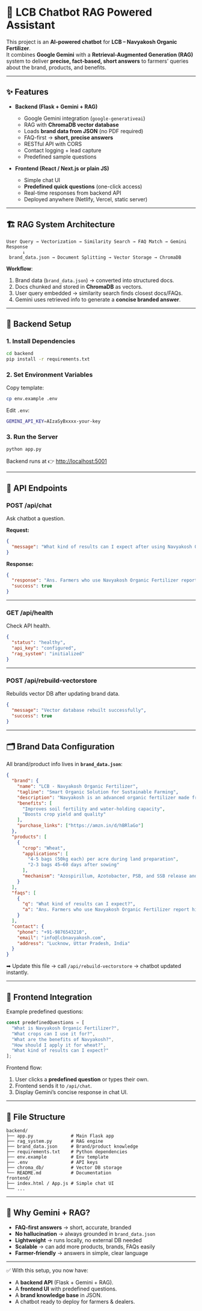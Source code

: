 # 🌱 LCB Chatbot RAG Powered Assistant

This project is an **AI-powered chatbot** for **LCB – Navyakosh Organic Fertilizer**.  
It combines **Google Gemini** with a **Retrieval-Augmented Generation (RAG)** system to deliver **precise, fact-based, short answers** to farmers’ queries about the brand, products, and benefits.

---

## ✨ Features
- **Backend (Flask + Gemini + RAG)**  
  - Google Gemini integration (`google-generativeai`)  
  - RAG with **ChromaDB vector database**  
  - Loads **brand data from JSON** (no PDF required)  
  - FAQ-first → **short, precise answers**  
  - RESTful API with CORS  
  - Contact logging + lead capture  
  - Predefined sample questions  

- **Frontend (React / Next.js or plain JS)**  
  - Simple chat UI  
  - **Predefined quick questions** (one-click access)  
  - Real-time responses from backend API  
  - Deployed anywhere (Netlify, Vercel, static server)  

---

## 🏗️ RAG System Architecture

```
User Query → Vectorization → Similarity Search → FAQ Match → Gemini Response
      ↓
 brand_data.json → Document Splitting → Vector Storage → ChromaDB
```

**Workflow**:  
1. Brand data (`brand_data.json`) → converted into structured docs.  
2. Docs chunked and stored in **ChromaDB** as vectors.  
3. User query embedded → similarity search finds closest docs/FAQs.  
4. Gemini uses retrieved info to generate a **concise branded answer**.  

---

## 🚀 Backend Setup

### 1. Install Dependencies
```bash
cd backend
pip install -r requirements.txt
```

### 2. Set Environment Variables
Copy template:
```bash
cp env.example .env
```
Edit `.env`:
```bash
GEMINI_API_KEY=AIzaSyBxxxx-your-key
```

### 3. Run the Server
```bash
python app.py
```

Backend runs at 👉 [http://localhost:5001](http://localhost:5001)

---

## 📡 API Endpoints

### **POST /api/chat**
Ask chatbot a question.

**Request:**
```json
{
  "message": "What kind of results can I expect after using Navyakosh Organic Fertilizer?"
}
```

**Response:**
```json
{
  "response": "Ans. Farmers who use Navyakosh Organic Fertilizer report higher yields, healthier crops, and improved soil quality. Studies have shown a 29% increase in grain yield and a 24.8% improvement in seed weight compared to chemical fertilisers.",
  "success": true
}
```

---

### **GET /api/health**
Check API health.
```json
{
  "status": "healthy",
  "api_key": "configured",
  "rag_system": "initialized"
}
```

---

### **POST /api/rebuild-vectorstore**
Rebuilds vector DB after updating brand data.
```json
{
  "message": "Vector database rebuilt successfully",
  "success": true
}
```

---

## 🗂️ Brand Data Configuration

All brand/product info lives in **`brand_data.json`**:  

```json
{
  "brand": {
    "name": "LCB - Navyakosh Organic Fertilizer",
    "tagline": "Smart Organic Solution for Sustainable Farming",
    "description": "Navyakosh is an advanced organic fertilizer made from cow dung...",
    "benefits": [
      "Improves soil fertility and water-holding capacity",
      "Boosts crop yield and quality"
    ],
    "purchase_links": ["https://amzn.in/d/hBRlaGo"]
  },
  "products": [
    {
      "crop": "Wheat",
      "applications": [
        "4-5 bags (50kg each) per acre during land preparation",
        "2-3 bags 45–60 days after sowing"
      ],
      "mechanism": "Azospirillum, Azotobacter, PSB, and SSB release and fix nutrients for wheat."
    }
  ],
  "faqs": [
    {
      "q": "What kind of results can I expect?",
      "a": "Ans. Farmers who use Navyakosh Organic Fertilizer report higher yields..."
    }
  ],
  "contact": {
    "phone": "+91-9876543210",
    "email": "info@lcbnavyakosh.com",
    "address": "Lucknow, Uttar Pradesh, India"
  }
}
```

➡ Update this file → call `/api/rebuild-vectorstore` → chatbot updated instantly.

---

## 💬 Frontend Integration

Example predefined questions:  

```javascript
const predefinedQuestions = [
  "What is Navyakosh Organic Fertilizer?",
  "What crops can I use it for?",
  "What are the benefits of Navyakosh?",
  "How should I apply it for wheat?",
  "What kind of results can I expect?"
];
```

Frontend flow:  
1. User clicks a **predefined question** or types their own.  
2. Frontend sends it to `/api/chat`.  
3. Display Gemini’s concise response in chat UI.  

---

## 📂 File Structure
```
backend/
├── app.py              # Main Flask app
├── rag_system.py       # RAG engine
├── brand_data.json     # Brand/product knowledge
├── requirements.txt    # Python dependencies
├── env.example         # Env template
├── .env                # API keys
├── chroma_db/          # Vector DB storage
└── README.md           # Documentation
frontend/
├── index.html / App.js # Simple chat UI
└── ...
```

---

## 🔮 Why Gemini + RAG?
- **FAQ-first answers** → short, accurate, branded  
- **No hallucination** → always grounded in `brand_data.json`  
- **Lightweight** → runs locally, no external DB needed  
- **Scalable** → can add more products, brands, FAQs easily  
- **Farmer-friendly** → answers in simple, clear language  

---

✅ With this setup, you now have:  
- A **backend API** (Flask + Gemini + RAG).  
- A **frontend UI** with predefined questions.  
- A **brand knowledge base** in JSON.  
- A chatbot ready to deploy for farmers & dealers.  
